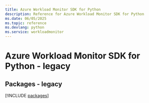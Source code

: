 ```yaml
---
title: Azure Workload Monitor SDK for Python
description: Reference for Azure Workload Monitor SDK for Python
ms.date: 06/05/2025
ms.topic: reference
ms.devlang: python
ms.service: workloadmonitor
---
```

# Azure Workload Monitor SDK for Python - legacy
## Packages - legacy
[!INCLUDE [packages](workload-monitor-index.md)]